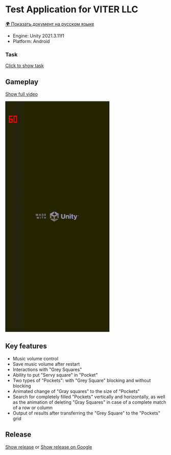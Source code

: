 # Test Application for VITER LLC
[🌍 Показать документ на русском языке](README.ru.md)
- Engine: Unity 2021.3.11f1
- Platform: Android
### Task
[Click to show task](https://view.officeapps.live.com/op/view.aspx?src=https://github.com/VyacheslavPridchin/VITER.TestApp/blob/main/Media/Task_Unity_v2.docx?raw=true)
## Gameplay
[Show full video](https://drive.google.com/file/d/1GFlTJvdsJaSnFhpWDKBIYr5-DzZkT0vP/view?usp=sharing)

![alt text](https://github.com/VyacheslavPridchin/VITER.TestApp/blob/129dd6066141ac564d878893f4a99d665c769ca7/Media/VITER-AppVideo.gif)
## Key features
- Music volume control
- Save music volume after restart
- Interactions with "Grey Squares"
- Ability to put "Servy square" in "Pocket"
- Two types of "Pockets": with "Grey Square" blocking and without blocking
- Animated change of "Gray squares" to the size of "Pockets"
- Search for completely filled "Pockets" vertically and horizontally, as well as the animation of deleting "Gray Squares" in case of a complete match of a row or column
- Output of results after transferring the "Grey Square" to the "Pockets" grid
## Release
[Show release](https://github.com/VyacheslavPridchin/VITER.TestApp/releases) or [Show release on Google](https://drive.google.com/file/d/1GcXUx-ODoZoI7HbNnPxFMP_gzHPAu_ZV/view?usp=sharing)
